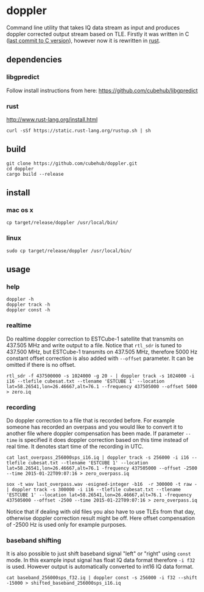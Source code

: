 # doppler
Command line utility that takes IQ data stream as input and produces doppler corrected output stream based on TLE.
Firstly it was written in C ([last commit to C version](https://github.com/cubehub/doppler/commit/e6df4d271ece09a88b8dba9b054bb10bdcb996ce)), however now it is rewritten in [rust](http://www.rust-lang.org).

## dependencies
### libgpredict
Follow install instructions from here: https://github.com/cubehub/libgpredict

### rust
http://www.rust-lang.org/install.html

    curl -sSf https://static.rust-lang.org/rustup.sh | sh

## build

    git clone https://github.com/cubehub/doppler.git
    cd doppler
    cargo build --release

## install
### mac os x

    cp target/release/doppler /usr/local/bin/

### linux

    sudo cp target/release/doppler /usr/local/bin/

## usage
### help

    doppler -h
    doppler track -h
    doppler const -h

### realtime
Do realtime doppler correction to ESTCube-1 satellite that transmits on 437.505 MHz and write output to a file.
Notice that `rtl_sdr` is tuned to 437.500 MHz, but ESTCube-1 transmits on 437.505 MHz, therefore 5000 Hz constant offset correction is also added with `--offset` parameter. It can be omitted if there is no offset.

    rtl_sdr -f 437500000 -s 1024000 -g 20 - | doppler track -s 1024000 -i i16 --tlefile cubesat.txt --tlename 'ESTCUBE 1' --location lat=58.26541,lon=26.46667,alt=76.1 --frequency 437505000 --offset 5000 > zero.iq

### recording
Do doppler correction to a file that is recorded before. For example someone has recorded an overpass and you would like to convert it to another file where doppler compensation has been made.
If parameter `--time` is specified it does doppler correction based on this time instead of real time. It denotes start time of the recording in UTC.

    cat last_overpass_256000sps_i16.iq | doppler track -s 256000 -i i16 --tlefile cubesat.txt --tlename 'ESTCUBE 1' --location lat=58.26541,lon=26.46667,alt=76.1 -frequency 437505000 --offset -2500 --time 2015-01-22T09:07:16 > zero_overpass.iq

    sox -t wav last_overpass.wav -esigned-integer -b16  -r 300000 -t raw - | doppler track -s 300000 -i i16 --tlefile cubesat.txt --tlename 'ESTCUBE 1' --location lat=58.26541,lon=26.46667,alt=76.1 -frequency 437505000 --offset -2500 --time 2015-01-22T09:07:16 > zero_overpass.iq

Notice that if dealing with old files you also have to use TLEs from that day, otherwise doppler correction result might be off. Here offset compensation of -2500 Hz is used only for example purposes.

### baseband shifting
It is also possible to just shift baseband signal "left" or "right" using `const` mode. In this example input signal has float IQ data format therefore `-i f32` is used. However output is automatically converted to int16 IQ data format.

    cat baseband_256000sps_f32.iq | doppler const -s 256000 -i f32 --shift -15000 > shifted_baseband_256000sps_i16.iq
